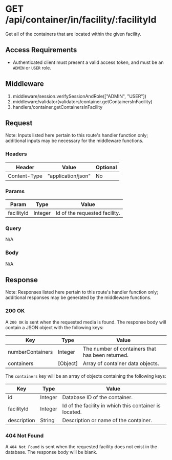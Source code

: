 # GET /api/container/in/facility/:facilityId

Get all of the containers that are located within the given facility.

## Access Requirements

- Authenticated client must present a valid access token, and must be an `ADMIN` or `USER` role.

## Middleware

1. middleware/session.verifySessionAndRole(["ADMIN", "USER"])
2. middleware/validator(validators/container.getContainersInFacility)
3. handlers/container.getContainersInFacility

## Request

Note: Inputs listed here pertain to this route's handler function only; additional inputs may be necessary for the middleware functions.

### Headers

|Header|Value|Optional|
|-|-|-|
|Content-Type|"application/json"|No|

### Params

|Param|Type|Value|
|-|-|-|
|facilityId|Integer|Id of the requested facility.|

### Query

N/A

### Body

N/A

## Response

Note: Responses listed here pertain to this route's handler function only; additional responses may be generated by the middleware functions.

### 200 OK

A `200 OK` is sent when the requested media is found.  The response body will contain a JSON object with the following keys:

|Key|Type|Value|
|-|-|-|
|numberContainers|Integer|The number of containers that has been returned.|
|containers|[Object]|Array of container data objects.|

The `containers` key will be an array of objects containing the following keys:

|Key|Type|Value|
|-|-|-|
|id|Integer|Database ID of the container.|
|facilityId|Integer|Id of the facility in which this container is located.|
|description|String|Description or name of the container.|

### 404 Not Found

A `404 Not Found` is sent when the requested facility does not exist in the database.  The response body will be blank.